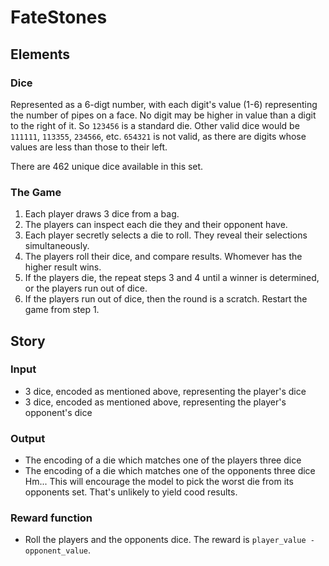 # FateStones

## Elements

### Dice
Represented as a 6-digt number, with each digit's value (1-6) representing the number of pipes on a face. No digit may be higher in value than a digit to the right of it. So `123456` is a standard die. Other valid dice would be `111111`, `113355`, `234566`, etc. `654321` is not valid, as there are digits whose values are less than those to their left.

There are 462 unique dice available in this set.

### The Game
1. Each player draws 3 dice from a bag. 
2. The players can inspect each die they and their opponent have.
3. Each player secretly selects a die to roll. They reveal their selections simultaneously.
4. The players roll their dice, and compare results. Whomever has the higher result wins.
5. If the players die, the repeat steps 3 and 4 until a winner is determined, or the players run out of dice.
6. If the players run out of dice, then the round is a scratch. Restart the game from step 1.

## Story

### Input
- 3 dice, encoded as mentioned above, representing the player's dice
- 3 dice, encoded as mentioned above, representing the player's opponent's dice

### Output
- The encoding of a die which matches one of the players three dice
- The encoding of a die which matches one of the opponents three dice
Hm... This will encourage the model to pick the worst die from its opponents set. That's unlikely to yield cood results.

### Reward function
- Roll the players and the opponents dice. The reward is `player_value - opponent_value`.